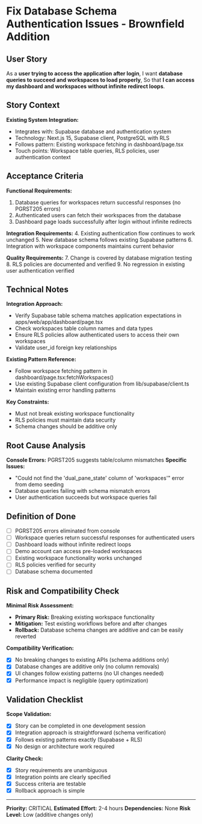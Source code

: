 # Fix Database Schema Authentication Issues - Brownfield Addition

## User Story

As a **user trying to access the application after login**,
I want **database queries to succeed and workspaces to load properly**,
So that **I can access my dashboard and workspaces without infinite redirect loops**.

## Story Context

**Existing System Integration:**
- Integrates with: Supabase database and authentication system
- Technology: Next.js 15, Supabase client, PostgreSQL with RLS
- Follows pattern: Existing workspace fetching in dashboard/page.tsx
- Touch points: Workspace table queries, RLS policies, user authentication context

## Acceptance Criteria

**Functional Requirements:**
1. Database queries for workspaces return successful responses (no PGRST205 errors)
2. Authenticated users can fetch their workspaces from the database
3. Dashboard page loads successfully after login without infinite redirects

**Integration Requirements:**
4. Existing authentication flow continues to work unchanged
5. New database schema follows existing Supabase patterns
6. Integration with workspace components maintains current behavior

**Quality Requirements:**
7. Change is covered by database migration testing
8. RLS policies are documented and verified
9. No regression in existing user authentication verified

## Technical Notes

**Integration Approach:**
- Verify Supabase table schema matches application expectations in apps/web/app/dashboard/page.tsx
- Check workspaces table column names and data types
- Ensure RLS policies allow authenticated users to access their own workspaces
- Validate user_id foreign key relationships

**Existing Pattern Reference:**
- Follow workspace fetching pattern in dashboard/page.tsx:fetchWorkspaces()
- Use existing Supabase client configuration from lib/supabase/client.ts
- Maintain existing error handling patterns

**Key Constraints:**
- Must not break existing workspace functionality
- RLS policies must maintain data security
- Schema changes should be additive only

## Root Cause Analysis

**Console Errors:** PGRST205 suggests table/column mismatches
**Specific Issues:**
- "Could not find the 'dual_pane_state' column of 'workspaces'" error from demo seeding
- Database queries failing with schema mismatch errors
- User authentication succeeds but workspace queries fail

## Definition of Done

- [ ] PGRST205 errors eliminated from console
- [ ] Workspace queries return successful responses for authenticated users
- [ ] Dashboard loads without infinite redirect loops
- [ ] Demo account can access pre-loaded workspaces
- [ ] Existing workspace functionality works unchanged
- [ ] RLS policies verified for security
- [ ] Database schema documented

## Risk and Compatibility Check

**Minimal Risk Assessment:**
- **Primary Risk:** Breaking existing workspace functionality
- **Mitigation:** Test existing workflows before and after changes
- **Rollback:** Database schema changes are additive and can be easily reverted

**Compatibility Verification:**
- [x] No breaking changes to existing APIs (schema additions only)
- [x] Database changes are additive only (no column removals)
- [x] UI changes follow existing patterns (no UI changes needed)
- [x] Performance impact is negligible (query optimization)

## Validation Checklist

**Scope Validation:**
- [x] Story can be completed in one development session
- [x] Integration approach is straightforward (schema verification)
- [x] Follows existing patterns exactly (Supabase + RLS)
- [x] No design or architecture work required

**Clarity Check:**
- [x] Story requirements are unambiguous
- [x] Integration points are clearly specified
- [x] Success criteria are testable
- [x] Rollback approach is simple

---

**Priority:** CRITICAL
**Estimated Effort:** 2-4 hours
**Dependencies:** None
**Risk Level:** Low (additive changes only)